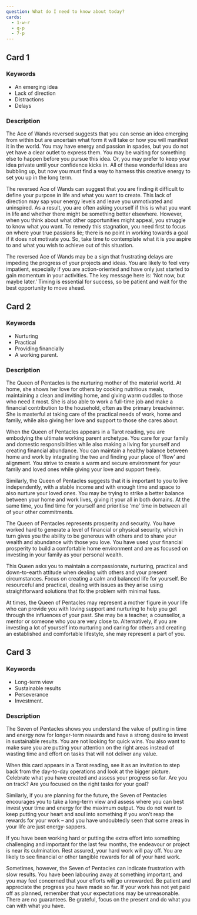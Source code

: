 ```yaml
---
question: What do I need to know about today?
cards:
  - 1-w-r
  - q-p
  - 7-p
---
```


## Card 1
### Keywords
- An emerging idea
- Lack of direction
- Distractions
- Delays

### Description
The Ace of Wands reversed suggests that you can sense an idea emerging from within but are uncertain what form it will take or how you will manifest it in the world. You may have energy and passion in spades, but you do not yet have a clear outlet to express them. You may be waiting for something else to happen before you pursue this idea. Or, you may prefer to keep your idea private until your confidence kicks in. All of these wonderful ideas are bubbling up, but now you must find a way to harness this creative energy to set you up in the long term.

The reversed Ace of Wands can suggest that you are finding it difficult to define your purpose in life and what you want to create. This lack of direction may sap your energy levels and leave you unmotivated and uninspired. As a result, you are often asking yourself if this is what you want in life and whether there might be something better elsewhere. However, when you think about what other opportunities might appeal, you struggle to know what you want. To remedy this stagnation, you need first to focus on where your true passions lie; there is no point in working towards a goal if it does not motivate you. So, take time to contemplate what it is you aspire to and what you wish to achieve out of this situation.

The reversed Ace of Wands may be a sign that frustrating delays are impeding the progress of your projects and ideas. You are likely to feel very impatient, especially if you are action-oriented and have only just started to gain momentum in your activities. The key message here is: ‘Not now, but maybe later.’ Timing is essential for success, so be patient and wait for the best opportunity to move ahead.


## Card 2
### Keywords
- Nurturing
- Practical
- Providing financially
- A working parent.

### Description
The Queen of Pentacles is the nurturing mother of the material world. At home, she shows her love for others by cooking nutritious meals, maintaining a clean and inviting home, and giving warm cuddles to those who need it most. She is also able to work a full-time job and make a financial contribution to the household, often as the primary breadwinner. She is masterful at taking care of the practical needs of work, home and family, while also giving her love and support to those she cares about.

When the Queen of Pentacles appears in a Tarot reading, you are embodying the ultimate working parent archetype. You care for your family and domestic responsibilities while also making a living for yourself and creating financial abundance. You can maintain a healthy balance between home and work by integrating the two and finding your place of ‘flow’ and alignment. You strive to create a warm and secure environment for your family and loved ones while giving your love and support freely.

Similarly, the Queen of Pentacles suggests that it is important to you to live independently, with a stable income and with enough time and space to also nurture your loved ones. You may be trying to strike a better balance between your home and work lives, giving it your all in both domains. At the same time, you find time for yourself and prioritise ‘me’ time in between all of your other commitments.

The Queen of Pentacles represents prosperity and security. You have worked hard to generate a level of financial or physical security, which in turn gives you the ability to be generous with others and to share your wealth and abundance with those you love. You have used your financial prosperity to build a comfortable home environment and are as focused on investing in your family as your personal wealth.

This Queen asks you to maintain a compassionate, nurturing, practical and down-to-earth attitude when dealing with others and your present circumstances. Focus on creating a calm and balanced life for yourself. Be resourceful and practical, dealing with issues as they arise using straightforward solutions that fix the problem with minimal fuss.

At times, the Queen of Pentacles may represent a mother figure in your life who can provide you with loving support and nurturing to help you get through the influences of your past. She may be a teacher, a counsellor, a mentor or someone who you are very close to. Alternatively, if you are investing a lot of yourself into nurturing and caring for others and creating an established and comfortable lifestyle, she may represent a part of you.


## Card 3
### Keywords
- Long-term view
- Sustainable results
- Perseverance
- Investment.

### Description
The Seven of Pentacles shows you understand the value of putting in time and energy now for longer-term rewards and have a strong desire to invest in sustainable results. You are not looking for quick wins. You also want to make sure you are putting your attention on the right areas instead of wasting time and effort on tasks that will not deliver any value.

When this card appears in a Tarot reading, see it as an invitation to step back from the day-to-day operations and look at the bigger picture. Celebrate what you have created and assess your progress so far. Are you on track? Are you focused on the right tasks for your goal?

Similarly, if you are planning for the future, the Seven of Pentacles encourages you to take a long-term view and assess where you can best invest your time and energy for the maximum output. You do not want to keep putting your heart and soul into something if you won’t reap the rewards for your work – and you have undoubtedly seen that some areas in your life are just energy-sappers.

If you have been working hard or putting the extra effort into something challenging and important for the last few months, the endeavour or project is near its culmination. Rest assured, your hard work will pay off. You are likely to see financial or other tangible rewards for all of your hard work.

Sometimes, however, the Seven of Pentacles can indicate frustration with slow results. You have been labouring away at something important, and you may feel concerned that your efforts will go unrewarded. Be patient and appreciate the progress you have made so far. If your work has not yet paid off as planned, remember that your expectations may be unreasonable. There are no guarantees. Be grateful, focus on the present and do what you can with what you have.

